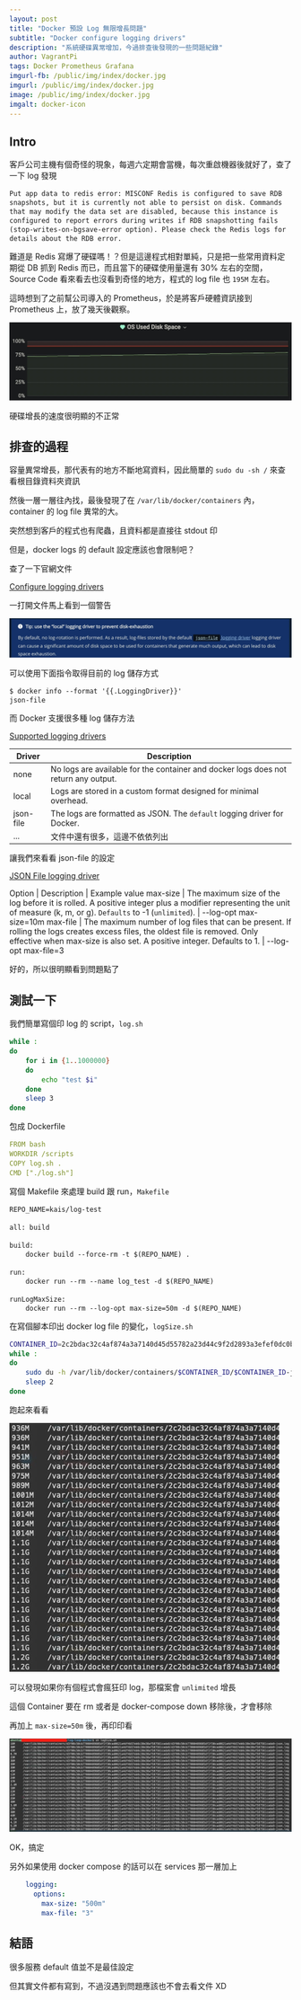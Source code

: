 ```yaml
---
layout: post
title: "Docker 預設 Log 無限增長問題"
subtitle: "Docker configure logging drivers"
description: "系統硬碟異常增加，今過排查後發現的一些問題紀錄"
author: VagrantPi
tags: Docker Prometheus Grafana
imgurl-fb: /public/img/index/docker.jpg
imgurl: /public/img/index/docker.jpg
image: /public/img/index/docker.jpg
imgalt: docker-icon
---
```


## Intro

客戶公司主機有個奇怪的現象，每週六定期會當機，每次重啟機器後就好了，查了一下 log 發現

```
Put app data to redis error: MISCONF Redis is configured to save RDB snapshots, but it is currently not able to persist on disk. Commands that may modify the data set are disabled, because this instance is configured to report errors during writes if RDB snapshotting fails (stop-writes-on-bgsave-error option). Please check the Redis logs for details about the RDB error.
```

難道是 Redis 寫爆了硬碟嗎！？但是這邊程式相對單純，只是把一些常用資料定期從 DB 抓到 Redis 而已，而且當下的硬碟使用量還有 30% 左右的空間，Source Code 看來看去也沒看到奇怪的地方，程式的 log file 也 `195M` 左右。

這時想到了之前幫公司導入的 Prometheus，於是將客戶硬體資訊接到 Prometheus 上，放了幾天後觀察。

![](/public/img/post/docker-log-size/1.jpg)

硬碟增長的速度很明顯的不正常

## 排查的過程

容量異常增長，那代表有的地方不斷地寫資料，因此簡單的 `sudo du -sh /` 來查看根目錄資料夾資訊

然後一層一層往內找，最後發現了在 `/var/lib/docker/containers` 內，container 的 log file 異常的大。

突然想到客戶的程式也有爬蟲，且資料都是直接往 stdout 印

但是，docker logs 的 default 設定應該也會限制吧？

查了一下官網文件

[Configure logging drivers](https://docs.docker.com/config/containers/logging/configure/)

一打開文件馬上看到一個警告

![](/public/img/post/docker-log-size/0.jpg)

可以使用下面指令取得目前的 log 儲存方式

```
$ docker info --format '{{.LoggingDriver}}'
json-file
```

而 Docker 支援很多種 log 儲存方法

[Supported logging drivers](https://docs.docker.com/config/containers/logging/configure/#supported-logging-drivers)

Driver | Description
-------|-------------
none | No logs are available for the container and docker logs does not return any output.
local | Logs are stored in a custom format designed for minimal overhead.
json-file | The logs are formatted as JSON. The `default` logging driver for Docker.
... | 文件中還有很多，這邊不依依列出


讓我們來看看 json-file 的設定

[JSON File logging driver](https://docs.docker.com/config/containers/logging/json-file/#options)

Option | Description | Example value
max-size | The maximum size of the log before it is rolled. A positive integer plus a modifier representing the unit of measure (k, m, or g). `Defaults` to -1 (`unlimited`). | --log-opt max-size=10m
max-file | The maximum number of log files that can be present. If rolling the logs creates excess files, the oldest file is removed. Only effective when max-size is also set. A positive integer. Defaults to 1. | --log-opt max-file=3

好的，所以很明顯看到問題點了

## 測試一下

我們簡單寫個印 log 的 script，`log.sh`

```bash
while :
do
    for i in {1..1000000}
    do
        echo "test $i"
    done
    sleep 3
done
```

包成 Dockerfile

```yaml
FROM bash
WORKDIR /scripts
COPY log.sh .
CMD ["./log.sh"]
```

寫個 Makefile 來處理 build 跟 run，`Makefile`

```shell
REPO_NAME=kais/log-test

all: build

build:
	docker build --force-rm -t $(REPO_NAME) .

run:
	docker run --rm --name log_test -d $(REPO_NAME)

runLogMaxSize:
	docker run --rm --log-opt max-size=50m -d $(REPO_NAME)
```

在寫個腳本印出 docker log file 的變化，`logSize.sh`

```bash
CONTAINER_ID=2c2bdac32c4af874a3a7140d45d55782a23d44c9f2d2893a3efef0dc0b9f57d0 
while :
do
    sudo du -h /var/lib/docker/containers/$CONTAINER_ID/$CONTAINER_ID-json.log
    sleep 2
done
```

跑起來看看

![](/public/img/post/docker-log-size/2.jpg)

可以發現如果你有個程式會瘋狂印 log，那檔案會 `unlimited` 增長

這個 Container 要在 rm 或者是 docker-compose down 移除後，才會移除

再加上 `max-size=50m` 後，再印印看

![](/public/img/post/docker-log-size/3.jpg)

OK，搞定

另外如果使用 docker compose 的話可以在 services 那一層加上

```yaml
    logging:
      options:
        max-size: "500m"
        max-file: "3"
```

## 結語

很多服務 default 值並不是最佳設定

但其實文件都有寫到，不過沒遇到問題應該也不會去看文件 XD



